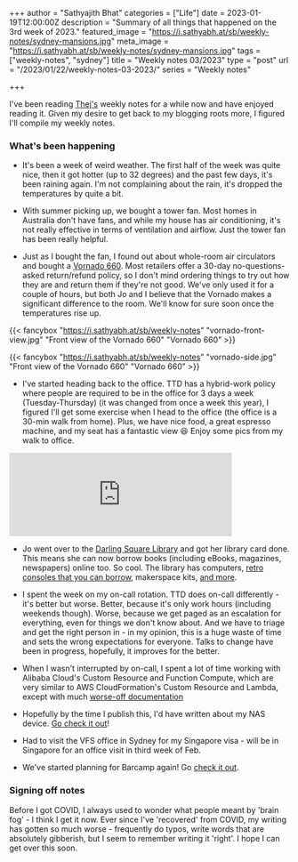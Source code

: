 +++
author = "Sathyajith Bhat"
categories = ["Life"]
date = 2023-01-19T12:00:00Z
description = "Summary of all things that happened on the 3rd week of 2023."
featured_image = "https://i.sathyabh.at/sb/weekly-notes/sydney-mansions.jpg"
meta_image = "https://i.sathyabh.at/sb/weekly-notes/sydney-mansions.jpg" 
tags = ["weekly-notes", "sydney"]
title = "Weekly notes 03/2023"
type = "post"
url = "/2023/01/22/weekly-notes-03-2023/"
series = "Weekly notes"

+++

I've been reading [Thej's](https://thejeshgn.com/tag/weekly-notes/) weekly notes for a while now and have enjoyed reading it. Given my desire to get back to my blogging roots more, I figured I'll compile my weekly notes. 

### What's been happening

* It's been a week of weird weather. The first half of the week was quite nice, then it got hotter (up to 32 degrees) and the past few days, it's been raining again. I'm not complaining about the rain, it's dropped the temperatures by quite a bit.

* With summer picking up, we bought a tower fan. Most homes in Australia don't have fans, and while my house has air conditioning, it's not really effective in terms of ventilation and airflow. Just the tower fan has been really helpful.

* Just as I bought the fan, I found out about whole-room air circulators and bought a [Vornado 660](https://vornado.com.au/products/660-large-air-circulator). Most retailers offer a 30-day no-questions-asked return/refund policy, so I don't mind ordering things to try out how they are and return them if they're not good. We've only used it for a couple of hours, but both Jo and I believe that the Vornado makes a significant difference to the room. We'll know for sure soon once the temperatures rise up.

{{< fancybox "https://i.sathyabh.at/sb/weekly-notes" "vornado-front-view.jpg" "Front view of the Vornado 660" "Vornado 660" >}}

{{< fancybox "https://i.sathyabh.at/sb/weekly-notes" "vornado-side.jpg" "Front view of the Vornado 660" "Vornado 660" >}}

* I've started heading back to the office. TTD has a hybrid-work policy where people are required to be in the office for 3 days a week (Tuesday-Thursday) (it was changed from once a week this year), I figured I'll get some exercise when I head to the office (the office is a 30-min walk from home). Plus, we have nice food, a great espresso machine, and my seat has a fantastic view 😆 Enjoy some pics from my walk to office.

<iframe src="https://pxl.mx/p/sathyabhat/518696752604868611/embed?caption=true&likes=false&layout=full" class="pixelfed__embed" style="max-width: 100%; border: 0" width="400" allowfullscreen="allowfullscreen"></iframe><script async defer src="https://pxl.mx/embed.js"></script>


* Jo went over to the [Darling Square Library](https://www.cityofsydney.nsw.gov.au/libraries/darling-square-library) and got her library card done. This means she can now borrow books (including eBooks, magazines, newspapers) online too. So cool. The library has computers, [retro consoles that you can borrow](https://twitter.com/SathyaBhat/status/1615982451754663941), makerspace kits, [and more](https://www.cityofsydney.nsw.gov.au/library-collections). 

* I spent the week on my on-call rotation. TTD does on-call differently - it's better but worse. Better, because it's only work hours (including weekends though). Worse, because we get paged as an escalation for everything, even for things we don't know about. And we have to triage and get the right person in - in my opinion, this is a huge waste of time and sets the wrong expectations for everyone. Talks to change have been in progress, hopefully, it improves for the better.

* When I wasn't interrupted by on-call, I spent a lot of time working with Alibaba Cloud's Custom Resource and Function Compute, which are very similar to AWS CloudFormation's Custom Resource and Lambda, except with much [worse-off documentation](https://mastodon.social/@Sathyabhat/109657392195788611)

* Hopefully by the time I publish this, I'd have written about my NAS device. [Go check it out](https://sathyabh.at/2023/01/21/asustor-lockerstor4-as6604t/)!

* Had to visit the VFS office in Sydney for my Singapore visa - will be in Singapore for an office visit in third week of Feb.

* We've started planning for Barcamp again! Go [check it out](https://planning.barcampbangalore.com/help-us-plan-the-next-edition-of-barcamp-bangalore/).


### Signing off notes

Before I got COVID, I always used to wonder what people meant by 'brain fog' - I think I get it now. Ever since I've 'recovered' from COVID, my writing has gotten so much worse - frequently do typos, write words that are absolutely gibberish, but I seem to remember writing it 'right'. I hope I can get over this soon.
